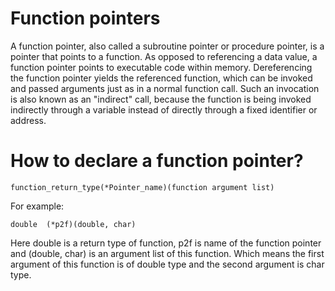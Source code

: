 # Function pointers

A function pointer, also called a subroutine pointer or procedure pointer, is a pointer that points to a function. As opposed to referencing a data value, a function pointer points to executable code within memory. Dereferencing the function pointer yields the referenced function, which can be invoked and passed arguments just as in a normal function call. Such an invocation is also known as an "indirect" call, because the function is being invoked indirectly through a variable instead of directly through a fixed identifier or address.

# How to declare a function pointer?

	function_return_type(*Pointer_name)(function argument list)

For example:

	double  (*p2f)(double, char)

Here double is a return type of function, p2f is name of the function pointer and (double, char) is an argument list of this function. Which means the first argument of this function is of double type and the second argument is char type.
